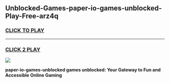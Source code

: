 
## Unblocked-Games-paper-io-games-unblocked-Play-Free-arz4q
<h3>
<a href="https://premium76.site?title=paper-io-games-unblocked&ref=18A1">CLICK TO PLAY</a></h3>
<hr>

<h3>
<a href="https://premium76.site?title=paper-io-games-unblocked&ref=18A1">CLICK 2 PLAY</a>
  
</h3>

<a href="https://premium76.site?title=paper-io-games-unblocked&ref=18A1"><img src="https://clearcache.store/games.png"></a>


**paper-io-games-unblocked games unblocked: Your Gateway to Fun and Accessible Online Gaming**
